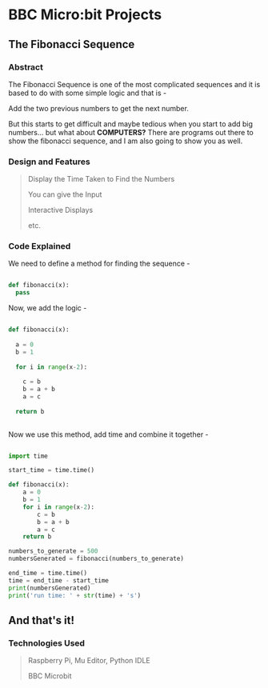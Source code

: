 # BBC Micro:bit Projects
## The Fibonacci Sequence
### Abstract

The Fibonacci Sequence is one of the most complicated sequences and it is based to do with some simple logic and that is -

Add the two previous numbers to get the next number.

But this starts to get difficult and maybe tedious when you start to add big numbers... but what about **COMPUTERS?** There are programs out there to show the fibonacci sequence, and I am also going to show you as well.

### Design and Features

> Display the Time Taken to Find the Numbers
>
> You can give the Input
>
> Interactive Displays
>
> etc.

### Code Explained

We need to define a method for finding the sequence -

```Python

def fibonacci(x):
  pass

```

Now, we add the logic -

```Python

def fibonacci(x):
  
  a = 0
  b = 1
  
  for i in range(x-2):
    
    c = b
    b = a + b
    a = c
  
  return b
  
```

Now we use this method, add time and combine it together -

```Python

import time

start_time = time.time()

def fibonacci(x):
	a = 0
	b = 1
	for i in range(x-2):
		c = b
		b = a + b
		a = c
	return b

numbers_to_generate = 500
numbersGenerated = fibonacci(numbers_to_generate)

end_time = time.time()
time = end_time - start_time
print(numbersGenerated)
print('run time: ' + str(time) + 's')

```

And that's it!
----------------------------------------------------------------------------------------------------------------------------------------

### Technologies Used

> Raspberry Pi, Mu Editor, Python IDLE
>
> BBC Microbit
